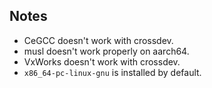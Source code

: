 ## Notes

 - CeGCC doesn't work with crossdev.
 - musl doesn't work properly on aarch64.
 - VxWorks doesn't work with crossdev.
 - `x86_64-pc-linux-gnu` is installed by default.
